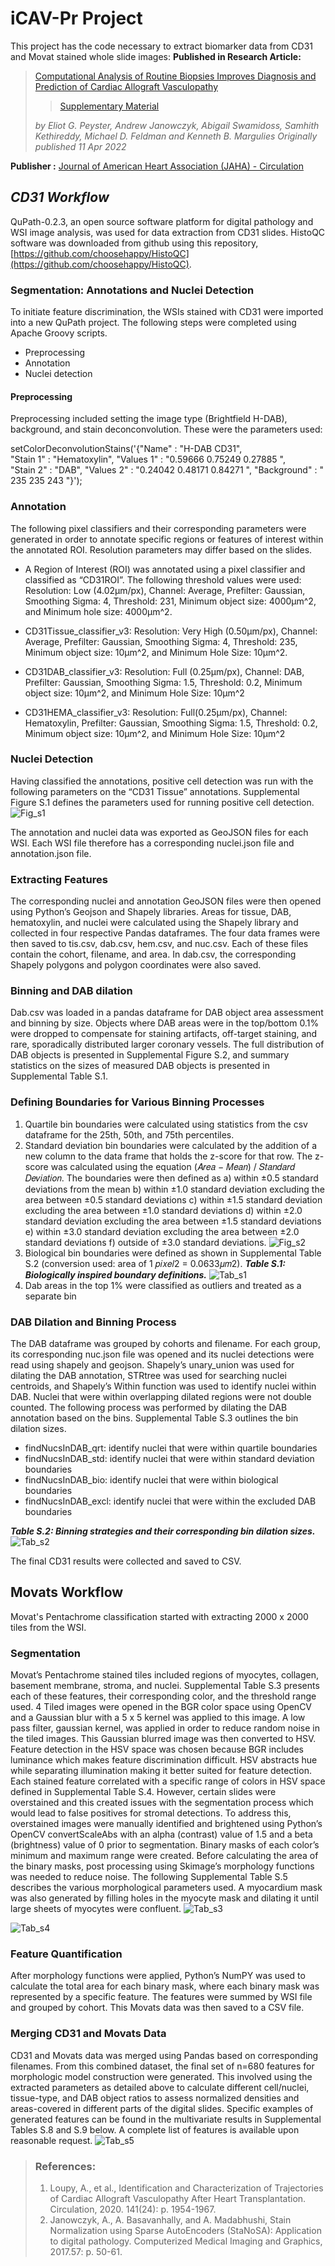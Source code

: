 

# iCAV-Pr Project
This project has the code necessary to extract biomarker data from CD31 and Movat stained whole slide images:
**Published in Research Article:**

> [Computational Analysis of Routine Biopsies Improves Diagnosis and Prediction of Cardiac Allograft Vasculopathy](https://www.ahajournals.org/doi/10.1161/CIRCULATIONAHA.121.058459) 
>
>>  [Supplementary Material](https://www.ahajournals.org/action/downloadSupplement?doi=10.1161%2FCIRCULATIONAHA.121.058459&file=10.1161.circulationaha.121.058459_supplemental_materials.pdf)  
>
>   *by Eliot G. Peyster, Andrew Janowczyk, Abigail Swamidoss, Samhith Kethireddy, Michael D. Feldman and Kenneth B. Margulies*
> *Originally published 11 Apr 2022*

**Publisher :** [Journal of American Heart Association (JAHA) - Circulation](https://www.ahajournals.org/journal/circ)


## _CD31 Workflow_

QuPath-0.2.3, an open source software platform for digital pathology and WSI image analysis, was used for data extraction from CD31 slides. HistoQC software was downloaded from github using this repository, [https://github.com/choosehappy/HistoQC](https://github.com/choosehappy/HistoQC).

### Segmentation: Annotations and Nuclei Detection

To initiate feature discrimination, the WSIs stained with CD31 were imported into a new QuPath project. The following steps were completed using Apache Groovy scripts.
 - Preprocessing
 - Annotation
 - Nuclei detection


#### Preprocessing

Preprocessing included setting the image type (Brightfield H-DAB), background, and stain deconconvolution. These were the parameters used:

setColorDeconvolutionStains('{"Name" : "H-DAB CD31",  
"Stain 1" : "Hematoxylin", "Values 1" : "0.59666 0.75249 0.27885 ",  
"Stain 2" : "DAB", "Values 2" : "0.24042 0.48171 0.84271 ",  "Background" : " 235 235 243 "}');

### Annotation
The following pixel classifiers and their corresponding parameters were generated in order to annotate specific regions or features of interest within the annotated ROI. Resolution parameters may differ based on the slides.

 - A Region of Interest (ROI) was annotated using a pixel classifier and classified as “CD31ROI”. The following threshold values were used: Resolution: Low (4.02μm/px), Channel: Average, Prefilter: Gaussian, Smoothing Sigma: 4, Threshold: 231, Minimum object size: 4000μm^2, and Minimum hole size: 4000μm^2. 
	
 - CD31Tissue_classifier_v3: Resolution: Very High (0.50μm/px), Channel: Average, Prefilter: Gaussian, Smoothing Sigma: 4, Threshold: 235, Minimum object size: 10μm^2, and Minimum Hole Size: 10μm^2.
	
 - CD31DAB_classifier_v3: Resolution: Full (0.25μm/px), Channel: DAB, Prefilter: Gaussian, Smoothing Sigma: 1.5, Threshold: 0.2, Minimum object size: 10μm^2, and Minimum Hole Size: 10μm^2
	
 - CD31HEMA_classifier_v3: Resolution: Full(0.25μm/px), Channel: Hematoxylin, Prefilter: Gaussian, Smoothing Sigma: 1.5, Threshold: 0.2, Minimum object size: 10μm^2, and Minimum Hole Size: 10μm^2

### Nuclei Detection

Having classified the annotations, positive cell detection was run with the following parameters on the “CD31 Tissue” annotations.  Supplemental Figure S.1 defines the parameters used for running positive cell detection.
![Fig_s1](https://github.com/abbyswamidoss/iCav-Pr/blob/master/misc/Fig_s1.png)

The annotation and nuclei data was exported as GeoJSON files for each WSI. Each WSI file therefore has a corresponding nuclei.json file and annotation.json file.

### Extracting Features

The corresponding nuclei and annotation GeoJSON files were then opened using Python’s Geojson and Shapely libraries. Areas for tissue, DAB, hematoxylin, and nuclei were calculated using the Shapely library and collected in four respective Pandas dataframes. The four data frames were then saved to tis.csv, dab.csv, hem.csv, and nuc.csv. Each of these files contain the cohort, filename, and area. In dab.csv, the corresponding Shapely polygons and polygon coordinates were also saved. 

### Binning and DAB dilation
Dab.csv was loaded in a pandas dataframe for DAB object area assessment and binning by size. Objects where DAB areas were in the top/bottom 0.1% were dropped to compensate for staining artifacts, off-target staining, and rare, sporadically distributed larger coronary vessels. The full distribution of DAB objects is presented in Supplemental Figure S.2, and summary statistics on the sizes of measured DAB objects is presented in Supplemental Table S.1.

### Defining Boundaries for Various Binning Processes
 1. Quartile bin boundaries were calculated using statistics from the csv dataframe for the 25th, 50th, and 75th percentiles.
 2. Standard deviation bin boundaries were calculated by the addition of a new column to the data frame that holds the z-score for that row. The z-score was calculated using the equation (𝐴𝑟𝑒𝑎 − 𝑀𝑒𝑎𝑛) / 𝑆𝑡𝑎𝑛𝑑𝑎𝑟𝑑 𝐷𝑒𝑣𝑖𝑎𝑡𝑖𝑜𝑛. The boundaries were then defined as a) within ±0.5 standard deviations from the mean b) within ±1.0 standard deviation excluding the area between ±0.5 standard deviations c) within ±1.5 standard deviation excluding the area between ±1.0 standard deviations d) within ±2.0 standard deviation excluding the area between ±1.5 standard deviations e) within ±3.0 standard deviation excluding the area between ±2.0 standard deviations f) outside of ±3.0 standard deviations.
  ![Fig_s2](https://github.com/abbyswamidoss/iCav-Pr/blob/master/misc/Fig_s2.png)
  3. Biological bin boundaries were defined as shown in Supplemental Table S.2 (conversion used: area of 1 𝑝𝑖𝑥𝑒𝑙2 = 0.0633𝜇𝑚2).
***Table S.1:  Biologically inspired boundary definitions.*** 
![Tab_s1](https://github.com/abbyswamidoss/iCav-Pr/blob/master/misc/Tab_s1.png)
4. Dab areas in the top 1% were classified as outliers and treated as a separate bin



### DAB Dilation and Binning Process
The DAB dataframe was grouped by cohorts and filename. For each group, its corresponding nuc.json file was opened and its nuclei detections were read using shapely and geojson. Shapely’s unary_union was used for dilating the DAB annotation, STRtree was used for searching nuclei centroids, and Shapely’s Within function was used to identify nuclei within DAB. Nuclei that were within overlapping dilated regions were not double counted. The following process was performed by dilating the DAB annotation based on the bins. Supplemental Table S.3 outlines the bin dilation sizes.

- findNucsInDAB_qrt: identify nuclei that were within quartile boundaries
- findNucsInDAB_std: identify nuclei that were within standard deviation boundaries
- findNucsInDAB_bio: identify nuclei that were within biological boundaries
- findNucsInDAB_excl: identify nuclei that were within the excluded DAB boundaries

***Table S.2: Binning strategies and their corresponding bin dilation sizes.***
![Tab_s2](https://github.com/abbyswamidoss/iCav-Pr/blob/master/misc/Tab_s2.png)

The final CD31 results were collected and saved to CSV.

## Movats Workflow
Movat's Pentachrome classification started with extracting 2000 x 2000 tiles from the WSI. 
### Segmentation
Movat’s Pentachrome stained tiles included regions of myocytes, collagen, basement membrane, stroma, and nuclei. Supplemental Table S.3 presents each of these features, their corresponding color, and the threshold range used.
4
Tiled images were opened in the BGR color space using OpenCV and a Gaussian blur with a 5 x 5 kernel was applied to this image. A low pass filter, gaussian kernel, was applied in order to reduce random noise in the tiled images. This Gaussian blurred image was then converted to HSV. Feature detection in the HSV space was chosen because BGR includes luminance which makes feature discrimination difficult. HSV abstracts hue while separating illumination making it better suited for feature detection. Each stained feature correlated with a specific range of colors in HSV space defined in Supplemental Table S.4.
However, certain slides were overstained and this created issues with the segmentation process which would lead to false positives for stromal detections. To address this, overstained images were manually identified and brightened using Python’s OpenCV convertScaleAbs with an alpha (contrast) value of 1.5 and a beta (brightness) value of 0 prior to segmentation.
Binary masks of each color’s minimum and maximum range were created. Before calculating the area of the binary masks, post processing using Skimage’s morphology functions was needed to reduce noise. The following Supplemental Table S.5 describes the various morphological parameters used. A myocardium mask was also generated by filling holes in the myocyte mask and dilating it until large sheets of myocytes were confluent.
 ![Tab_s3](https://github.com/abbyswamidoss/iCav-Pr/blob/master/misc/Tab_s3.png)
 

![Tab_s4](https://github.com/abbyswamidoss/iCav-Pr/blob/master/misc/Tab_s4.png)

### Feature Quantification
After morphology functions were applied, Python’s NumPY was used to calculate the total area for each binary mask, where each binary mask was represented by a specific feature. The features were summed by WSI file and grouped by cohort. This Movats data was then saved to a CSV file.

### Merging CD31 and Movats Data
CD31 and Movats data was merged using Pandas based on corresponding filenames. From this combined dataset, the final set of n=680 features for morphologic model construction were generated. This involved using the extracted parameters as detailed above to calculate different cell/nuclei, tissue-type, and DAB object ratios to assess normalized densities and areas-covered in different parts of the digital slides. Specific examples of generated features can be found in the multivariate results in Supplemental Tables S.8 and S.9 below. A complete list of features is available upon reasonable request. 
![Tab_s5](https://github.com/abbyswamidoss/iCav-Pr/blob/master/misc/Tab_s5.png)


> ### References:
> 1.	Loupy, A., et al., Identification and Characterization of Trajectories of Cardiac Allograft Vasculopathy After Heart
> Transplantation. Circulation, 2020. 141(24): p. 1954-1967.
> 2.	Janowczyk, A., A. Basavanhally, and A. Madabhushi, Stain Normalization using Sparse AutoEncoders (StaNoSA): Application to digital pathology. Computerized Medical Imaging and Graphics, 2017.57: p. 50-61.
